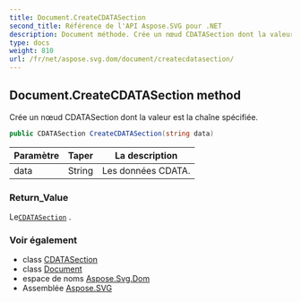 ```yaml
---
title: Document.CreateCDATASection
second_title: Référence de l'API Aspose.SVG pour .NET
description: Document méthode. Crée un nœud CDATASection dont la valeur est la chaîne spécifiée.
type: docs
weight: 810
url: /fr/net/aspose.svg.dom/document/createcdatasection/
---
```

## Document.CreateCDATASection method

Crée un nœud CDATASection dont la valeur est la chaîne spécifiée.

```csharp
public CDATASection CreateCDATASection(string data)
```

| Paramètre | Taper | La description |
| --- | --- | --- |
| data | String | Les données CDATA. |

### Return_Value

Le[`CDATASection`](../../cdatasection/) .

### Voir également

* class [CDATASection](../../cdatasection/)
* class [Document](../)
* espace de noms [Aspose.Svg.Dom](../../document/)
* Assemblée [Aspose.SVG](../../../)



